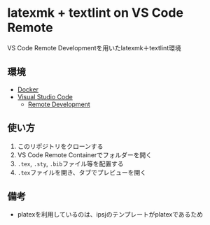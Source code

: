 # latexmk + textlint on VS Code Remote

VS Code Remote Developmentを用いたlatexmk＋textlint環境

## 環境

* [Docker](https://www.docker.com/)
* [Visual Studio Code](https://code.visualstudio.com/)
  * [Remote Development](https://marketplace.visualstudio.com/items?itemName=ms-vscode-remote.vscode-remote-extensionpack)

## 使い方

1. このリポジトリをクローンする
2. VS Code Remote Containerでフォルダーを開く
3. `.tex`, `.sty`, `.bib`ファイル等を配置する
4. `.tex`ファイルを開き、タブでプレビューを開く

## 備考

* platexを利用しているのは、ipsjのテンプレートがplatexであるため
